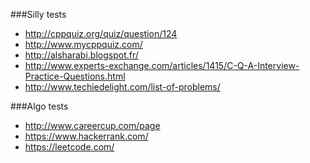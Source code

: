 ###Silly tests

- http://cppquiz.org/quiz/question/124
- http://www.mycppquiz.com/
- http://alsharabi.blogspot.fr/
- http://www.experts-exchange.com/articles/1415/C-Q-A-Interview-Practice-Questions.html
- http://www.techiedelight.com/list-of-problems/

###Algo tests

- http://www.careercup.com/page
- https://www.hackerrank.com/
- https://leetcode.com/

